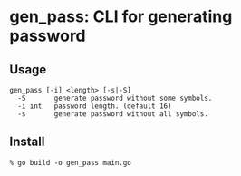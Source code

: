 # gen_pass: CLI for generating password

## Usage

    gen_pass [-i] <length> [-s|-S]
      -S       generate password without some symbols.
      -i int   password length. (default 16)
      -s       generate password without all symbols.

## Install

    % go build -o gen_pass main.go

